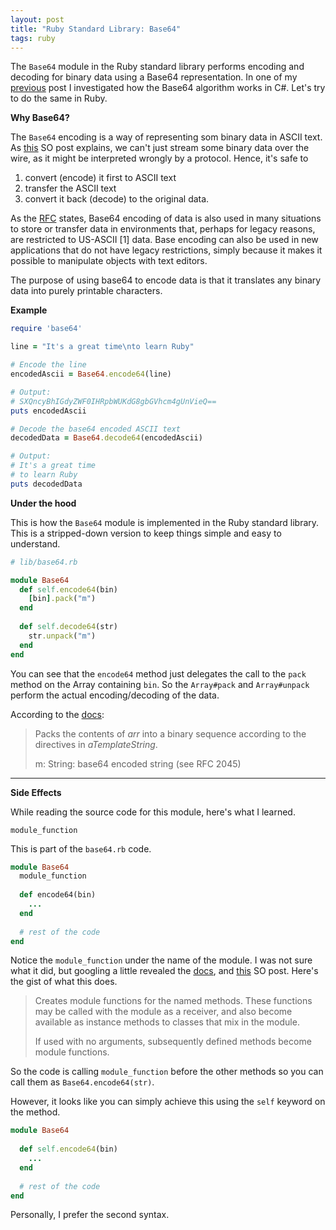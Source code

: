 ```yaml
---
layout: post
title: "Ruby Standard Library: Base64"
tags: ruby
---
```


The `Base64`  module in the Ruby standard library performs encoding and decoding for binary data using a Base64 representation. In one of my [previous](http://127.0.0.1:4000/base64-encoding-explained/) post I investigated how the Base64 algorithm works in C#. Let's try to do the same in Ruby. 

**Why Base64?** 

The `Base64` encoding is a way of representing som binary data in ASCII text. As [this](https://stackoverflow.com/questions/201479/what-is-base-64-encoding-used-for) SO post explains, we can't just stream some binary data over the wire, as it might be interpreted wrongly by a protocol. Hence, it's safe to 

1. convert (encode) it first to ASCII text
2. transfer the ASCII text 
3. convert it back (decode) to the original data. 

As the [RFC](http://www.faqs.org/rfcs/rfc4648.html) states, Base64 encoding of data is also used in many situations to store or transfer data in environments that, perhaps for legacy reasons, are restricted to US-ASCII [1] data.  Base encoding can also be used in new applications that do not have legacy restrictions, simply because it makes it possible to manipulate objects with text editors. 

The purpose of using base64 to encode data is that it translates any binary data into purely printable characters.

**Example**

```ruby
require 'base64'

line = "It's a great time\nto learn Ruby"

# Encode the line
encodedAscii = Base64.encode64(line)

# Output:
# SXQncyBhIGdyZWF0IHRpbWUKdG8gbGVhcm4gUnVieQ==
puts encodedAscii

# Decode the base64 encoded ASCII text
decodedData = Base64.decode64(encodedAscii)

# Output:
# It's a great time
# to learn Ruby
puts decodedData
```

**Under the hood**

This is how the `Base64` module is implemented in the Ruby standard library. This is a stripped-down version to keep things simple and easy to understand. 

```ruby
# lib/base64.rb

module Base64
  def self.encode64(bin)
    [bin].pack("m")
  end
  
  def self.decode64(str)
    str.unpack("m")
  end
end
```

You can see that the `encode64` method just delegates the call to the `pack` method on the Array containing `bin`. So the `Array#pack` and `Array#unpack` perform the actual encoding/decoding of the data. 

According to the [docs](https://ruby-doc.org/core-3.0.0/Array.html#method-i-pack):

> Packs the contents of <i>arr</i> into a binary sequence according to the directives in <i>aTemplateString</i>. 
>
> m: String: base64 encoded string (see RFC 2045)

---

**Side Effects**

While reading the source code for this module, here's what I learned. 

`module_function`

This is part of the `base64.rb` code. 

```ruby
module Base64
  module_function
  
  def encode64(bin)
    ...
  end
  
  # rest of the code
end
```

Notice the `module_function` under the name of the module. I was not sure what it did, but googling a little revealed the [docs](https://ruby-doc.org/core-3.0.1/Module.html#method-i-module_function), and [this](https://stackoverflow.com/questions/32821237/defining-a-module-function-in-ruby) SO post. Here's the gist of what this does. 

> Creates module functions for the named methods. These functions may be called with the module as a receiver, and also become available as instance methods to classes that mix in the module. 
>
> If used with no arguments, subsequently defined methods become module functions. 

So the code is calling `module_function` before the other methods so you can call them as `Base64.encode64(str)`. 

However, it looks like you can simply achieve this using the `self` keyword on the method. 

```ruby
module Base64
  
  def self.encode64(bin)
    ...
  end
  
  # rest of the code
end
```

Personally, I prefer the second syntax. 
